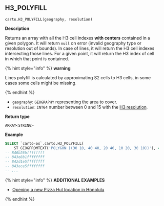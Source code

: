 ## H3_POLYFILL

```sql:signature
carto.H3_POLYFILL(geography, resolution)
```

**Description**

Returns an array with all the H3 cell indexes **with centers** contained in a given polygon. It will return `null` on error (invalid geography type or resolution out of bounds). In case of lines, it will return the H3 cell indexes intersecting those lines. For a given point, it will return the H3 index of cell in which that point is contained.

{% hint style="info" %}
**warning**

Lines polyfill is calculated by approximating S2 cells to H3 cells, in some cases some cells might be missing.

{% endhint %}

* `geography`: `GEOGRAPHY` representing the area to cover.
* `resolution`: `INT64` number between 0 and 15 with the [H3 resolution](https://h3geo.org/docs/core-library/restable).

**Return type**

`ARRAY<STRING>`

**Example**

```sql
SELECT `carto-os`.carto.H3_POLYFILL(
    ST_GEOGFROMTEXT('POLYGON ((30 10, 40 40, 20 40, 10 20, 30 10))'), 4);
-- 846b26bffffffff
-- 843e8b1ffffffff
-- 842d1e5ffffffff
-- 843ece5ffffffff
-- ...
```

{% hint style="info" %}
**ADDITIONAL EXAMPLES**

* [Opening a new Pizza Hut location in Honolulu](/analytics-toolbox-bigquery/examples/opening-a-new-pizza-hut-location-in-honolulu/)

{% endhint %}
